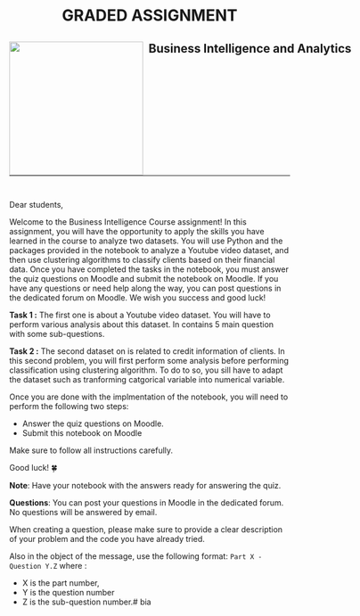 <h1 align="center"> GRADED ASSIGNMENT</h1>

<div>
<td> 
<img src="https://upload.wikimedia.org/wikipedia/commons/thumb/2/2b/Logo_Universit%C3%A9_de_Lausanne.svg/2000px-Logo_Universit%C3%A9_de_Lausanne.svg.png" style="padding-right:10px;width:240px;float:left"/></td>
<h2 style="white-space: nowrap">Business Intelligence and Analytics</h2></td>

<hr style="clear:both">
<p style="font-size:0.85em; margin:2px; text-align:justify">
<br>
</div>


Dear students,

Welcome to the Business Intelligence Course assignment! In this assignment, you will have the opportunity to apply the skills you have learned in the course to analyze two datasets. You will use Python and the packages provided in the notebook to analyze a Youtube video dataset, and then use clustering algorithms to classify clients based on their financial data. Once you have completed the tasks in the notebook, you must answer the quiz questions on Moodle and submit the notebook on Moodle. If you have any questions or need help along the way, you can post questions in the dedicated forum on Moodle. We wish you success and good luck!

**Task 1 :** The first one is about a Youtube video dataset. You will have to perform various analysis about this dataset. In contains 5 main question with some sub-questions.

**Task 2 :** The second dataset on is related to credit information of clients. In this second problem, you will first perform some analysis before performing classification using clustering algorithm. To do to so, you sill have to adapt the dataset such as tranforming catgorical variable into numerical variable.

Once you are done with the implmentation of the notebook, you will need to perform the following two steps:
- Answer the quiz questions on Moodle.
- Submit this notebook on Moodle

Make sure to follow all instructions carefully.

Good luck! 🍀

**Note**: Have your notebook with the answers ready for answering the quiz. 

**Questions**: You can post your questions in Moodle in the dedicated forum. No questions will be answered by email.

When creating a question, please make sure to provide a clear description of your problem and the code you have already tried.

Also in the object  of the message, use the following format: `Part X - Question Y.Z` where :
- X is the part number,
- Y is the question number
- Z is the sub-question number.# bia
